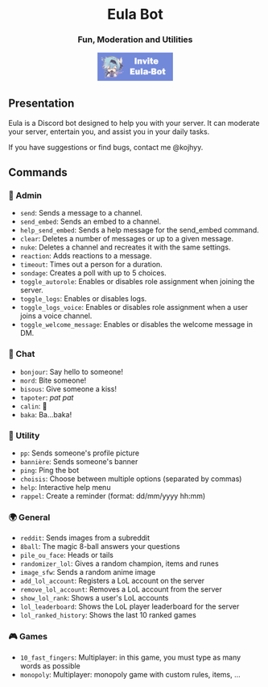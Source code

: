 
<p align="center">
    <img src="./documentation/decoration.png" alt="" height="200" />
</p>

<h1 align="center">Eula Bot</h1>
<h3 align="center">Fun, Moderation and Utilities</h3>

<p  align="center">
    <a href="https://discord.com/api/oauth2/authorize?client_id=914226393565499412&permissions=8&scope=applications.commands%20bot">
        <img src="./documentation/invite-Eula.png" alt="invite Eula-bot" width="150">
    </a>
</p>



## Presentation
Eula is a Discord bot designed to help you with your server. It can moderate your server, entertain you, and assist you in your daily tasks.

If you have suggestions or find bugs, contact me @kojhyy.

## Commands

### 👑 Admin
- `send`: Sends a message to a channel.
- `send_embed`: Sends an embed to a channel.
- `help_send_embed`: Sends a help message for the send_embed command.
- `clear`: Deletes a number of messages or up to a given message.
- `nuke`: Deletes a channel and recreates it with the same settings.
- `reaction`: Adds reactions to a message.
- `timeout`: Times out a person for a duration.
- `sondage`: Creates a poll with up to 5 choices.
- `toggle_autorole`: Enables or disables role assignment when joining the server.
- `toggle_logs`: Enables or disables logs.
- `toggle_logs_voice`: Enables or disables role assignment when a user joins a voice channel.
- `toggle_welcome_message`: Enables or disables the welcome message in DM.

### 💬 Chat
- `bonjour`: Say hello to someone!
- `mord`: Bite someone!
- `bisous`: Give someone a kiss!
- `tapoter`: *pat pat*
- `calin`: 🤗
- `baka`: Ba...baka!

### 🔧 Utility
- `pp`: Sends someone's profile picture
- `bannière`: Sends someone's banner
- `ping`: Ping the bot
- `choisis`: Choose between multiple options (separated by commas)
- `help`: Interactive help menu
- `rappel`: Create a reminder (format: dd/mm/yyyy hh:mm)

### 🌍 General
- `reddit`: Sends images from a subreddit
- `8ball`: The magic 8-ball answers your questions
- `pile_ou_face`: Heads or tails
- `randomizer_lol`: Gives a random champion, items and runes
- `image_sfw`: Sends a random anime image
- `add_lol_account`: Registers a LoL account on the server
- `remove_lol_account`: Removes a LoL account from the server
- `show_lol_rank`: Shows a user's LoL accounts
- `lol_leaderboard`: Shows the LoL player leaderboard for the server
- `lol_ranked_history`: Shows the last 10 ranked games

### 🎮 Games
- `10_fast_fingers`: Multiplayer: in this game, you must type as many words as possible
- `monopoly`: Multiplayer: monopoly game with custom rules, items, ...
